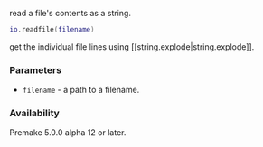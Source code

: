 read a file's contents as a string.

```lua
io.readfile(filename)
```

get the individual file lines using [[string.explode|string.explode]].

### Parameters ###

* `filename` - a path to a filename.

### Availability ###

Premake 5.0.0 alpha 12 or later.

